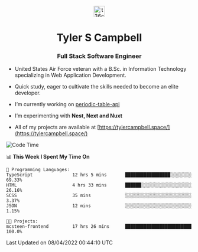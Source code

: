 <p align="center">
<a href="https://www.linkedin.com/in/t36campbell" target="blank"><img align="center" src="https://ik.imagekit.io/t36campbell/Portfolio/linkedin.png.original_m8bbGgPh6.png" alt="t36campbell" height="30" width="30" /></a>
</p>
<h1 align="center">Tyler S Campbell</h1>
<h3 align="center">Full Stack Software Engineer</h3>

* United States Air Force veteran with a B.Sc. in Information Technology specializing in Web Application Development. 

* Quick study, eager to cultivate the skills needed to become an elite developer.

* I’m currently working on [periodic-table-api](https://github.com/t36campbell/periodic-table-api)

* I’m experimenting with **Nest, Next and Nuxt**

* All of my projects are available at [https://tylercampbell.space/](https://tylercampbell.space/)

<!--START_SECTION:waka-->
![Code Time](http://img.shields.io/badge/Code%20Time-1%2C556%20hrs%2020%20mins-blue)

📊 **This Week I Spent My Time On** 

```text
💬 Programming Languages: 
TypeScript               12 hrs 5 mins       █████████████████░░░░░░░░   69.33% 
HTML                     4 hrs 33 mins       ██████░░░░░░░░░░░░░░░░░░░   26.16% 
SCSS                     35 mins             ░░░░░░░░░░░░░░░░░░░░░░░░░   3.37% 
JSON                     12 mins             ░░░░░░░░░░░░░░░░░░░░░░░░░   1.15%

🐱‍💻 Projects: 
mcsteen-frontend         17 hrs 26 mins      █████████████████████████   100.0%

```


 Last Updated on 08/04/2022 00:44:10 UTC
<!--END_SECTION:waka-->
